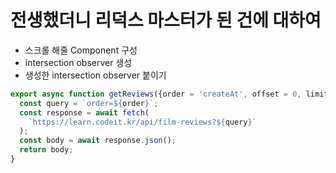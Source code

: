 # 전생했더니 리덕스 마스터가 된 건에 대하여


* 스크롤 해줄 Component 구성
* intersection observer 생성
* 생성한 intersection observer 붙이기

```javascript
export async function getReviews({order = 'createAt', offset = 0, limit = 6}) {
  const query = `order=${order}`;
  const response = await fetch(
    `https://learn.codeit.kr/api/film-reviews?${query}`
  );
  const body = await response.json();
  return body;
}
```

```javascript
```
